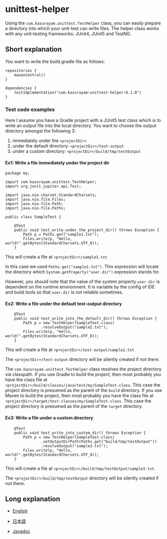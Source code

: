 # unittest-helper

Using the `com.kazurayam.unittest.TestHelper` class, you can easily prepare a directory into which your unit-test can write files. The helper class works with any unit-testing frameworks: JUnit4, JUnit5 and TestNG.

## Short explanation

You want to write the build.gradle file as follows:

```
repositories {
    mavenCentral()
}

dependencies {
    testImplementation("com.kazurayam:unittest-helper:0.1.0")
}
```

### Test code examples

Here I assume you have a Gradle project with a JUnit5 test class which is to write an output file into the local directory. You want to choose the output directory amongst the following 3:

1. immediately under the `<projectDir>`
2. under the default directory: `<projectDir>/test-output`
3. under a custom directory: `<projectDir>/build/tmp/testOutput`


#### Ex1: Write a file immediately under the project dir

```
package my;

import com.kazurayam.unittest.TestHelper;
import org.junit.jupiter.api.Test;

import java.nio.charset.StandardCharsets;
import java.nio.file.Files;
import java.nio.file.Path;
import java.nio.file.Paths;

public class SampleTest {

    @Test
    public void test_write_under_the_project_dir() throws Exception {
        Path p = Paths.get("sample1.txt");
        Files.write(p, "Hello, world!".getBytes(StandardCharsets.UTF_8));
    }

```

This will create a file at `<projectDir>/sample1.txt`

In this case we used `Paths.get("sample1.txt")`. This expression will locate the directory which `System.getProperty("user.dir")` expression stands for.

However, you should note that the value of the system property `user.dir` is dependent on the runtime environment. It is variable by the config of IDE and build tools so that `user.dir` is not reliable sometimes.

#### Ex2: Write a file under the default test-output directory

```
    @Test
    public void test_write_into_the_default_dir() throws Exception {
        Path p = new TestHelper(SampleTest.class)
                .resolveOutput("sample2.txt");
        Files.write(p, "Hello, world!".getBytes(StandardCharsets.UTF_8));
    }
```

This will create a file at `<projectDir>/test-output/sample2.txt`

The `<projectDir>/test-output` directory will be silently created if not there.

The `com.kazurayam.unittest.TestHelper` class resolves the project directory via classpath. If you use Gradle to build the project, then most probably you have the class file at `<projectDir>/build/classes/java/test/my/SampleTest.class`. This case the project directory is presumed as the parent of the `build` directory. If you use Maven to build the project, then most probably you have the class file at `<projectDir>/target/test-classes/my/SampleTest.class`. This case the project directory is presumed as the parent of the `target` directory.

#### Ex3: Write a file under a custom directory

```
    @Test
    public void test_write_into_custom_dir() throws Exception {
        Path p = new TestHelper(SampleTest.class)
                .setOutputDirPath(Paths.get("build/tmp/testOutput"))
                .resolveOutput("sample3.txt");
        Files.write(p, "Hello, world!".getBytes(StandardCharsets.UTF_8));
    }
```

This will create a file at `<projectDir>/build/tmp/testOutput/sample3.txt`.

The `<projectDir>/build/tmp/testOutput` directory will be silently created if not there.


## Long explanation

- [English](https://kazurayam.github.io/unittest-helper/index.md)
- [日本語](https://kazurayam.github.io/unittest-helper/index_ja.md)

- [Javadoc](https://kazurayam.github.io/unittest-helper/api/)
